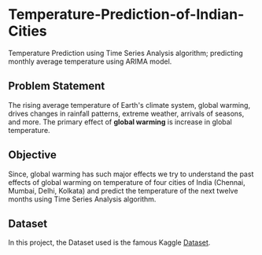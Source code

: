 # Temperature-Prediction-of-Indian-Cities
Temperature Prediction using Time Series Analysis algorithm; predicting monthly average temperature using ARIMA model.

## Problem Statement 
The rising average temperature of Earth's climate system, global warming, drives changes in rainfall patterns, extreme weather, arrivals of seasons, and more. 
The primary effect of **global warming** is increase in global temperature.

## Objective
Since, global warming has such major effects we try to understand the past effects of global warming on temperature of four cities of India (Chennai, Mumbai, Delhi, Kolkata) and predict the temperature of the next twelve months using Time Series Analysis algorithm.

## Dataset
In this project, the Dataset used is the famous Kaggle [Dataset](https://www.kaggle.com/riturajsaha/temperature-of-different-cities-of-india).
